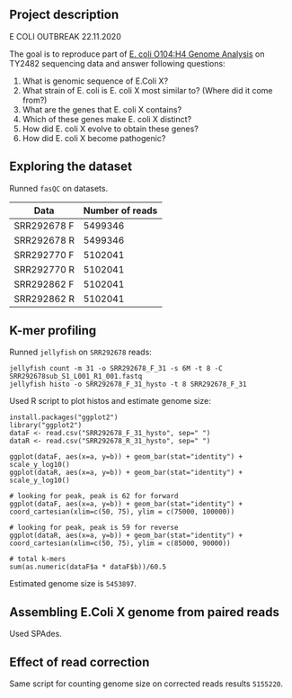 ## Project description
E COLI OUTBREAK 22.11.2020

The goal is to reproduce part of [E. coli O104:H4 Genome Analysis](https://github.com/ehec-outbreak-crowdsourced/BGI-data-analysis/wiki) on TY2482 sequencing data and answer following questions:
1. What is genomic sequence of E.Coli X?
2. What strain of E. coli is E. coli X most similar to? (Where did it come from?)
3. What are the genes that E. coli X contains?
4. Which of these genes make E. coli X distinct?
5. How did E. coli X evolve to obtain these genes?
6. How did E. coli X become pathogenic?

## Exploring the dataset
Runned `fasQC` on datasets.

| Data | Number of reads |
| ---  | ----------------|
| SRR292678 F | 5499346  |
| SRR292678 R | 5499346  |
| SRR292770 F | 5102041  |
| SRR292770 R | 5102041  |
| SRR292862 F | 5102041  |
| SRR292862 R | 5102041  |

## K-mer profiling
Runned `jellyfish` on `SRR292678` reads:
```
jellyfish count -m 31 -o SRR292678_F_31 -s 6M -t 8 -C SRR292678sub_S1_L001_R1_001.fastq
jellyfish histo -o SRR292678_F_31_hysto -t 8 SRR292678_F_31
```
Used R script to plot histos and estimate genome size:
```
install.packages("ggplot2")
library("ggplot2")
dataF <- read.csv("SRR292678_F_31_hysto", sep=" ")
dataR <- read.csv("SRR292678_R_31_hysto", sep=" ")

ggplot(dataF, aes(x=a, y=b)) + geom_bar(stat="identity") + scale_y_log10()
ggplot(dataR, aes(x=a, y=b)) + geom_bar(stat="identity") + scale_y_log10()

# looking for peak, peak is 62 for forward
ggplot(dataF, aes(x=a, y=b)) + geom_bar(stat="identity") + coord_cartesian(xlim=c(50, 75), ylim = c(75000, 100000))

# looking for peak, peak is 59 for reverse
ggplot(dataR, aes(x=a, y=b)) + geom_bar(stat="identity") + coord_cartesian(xlim=c(50, 75), ylim = c(85000, 90000))

# total k-mers
sum(as.numeric(dataF$a * dataF$b))/60.5

```

Estimated genome size is `5453897`.

## Assembling E.Coli X genome from paired reads
Used SPAdes. 

## Effect of read correction
Same script for counting genome size on corrected reads results `5155220`.

